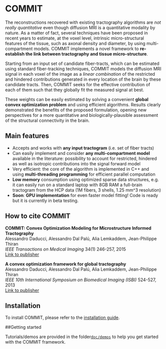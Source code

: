 # COMMIT

The reconstructions recovered with existing tractography algorithms are *not really quantitative* even though diffusion MRI is a quantitative modality by nature. As a matter of fact, several techniques have been proposed in recent years to estimate, at the voxel level, intrinsic micro-structural features of the tissue, such as axonal density and diameter, by using multi-compartment models. COMMIT implements a novel framework to **re-establish the link between tractography and tissue micro-structure**.

Starting from an input set of candidate fiber-tracts, which can be estimated using standard fiber-tracking techniques, COMMIT models the diffusion MRI signal in each voxel of the image as a *linear combination* of the restricted and hindered contributions generated in every location of the brain by these candidate tracts. Then, COMMIT seeks for the effective contribution of each of them such that they globally fit the measured signal at best.

These weights can be easily estimated by solving a convenient **global convex optimization problem** and using efficient algorithms. Results clearly demonstrated the benefits of the proposed formulation, opening new perspectives for a more quantitative and biologically-plausible assessment of the structural connectivity in the brain.


## Main features

- Accepts and works with **any input tractogram** (i.e. set of fiber tracts)
- Can easily implement and consider **any multi-compartment model** available in the literature: possibility to account for restricted, hindered as well as isotropic contributions into the signal forward model
- Very efficient: the core of the algorithm is implemented in C++ and using **multi-threading programming** for efficient parallel computation
- **Low memory** consumption using optimized sparse data structures, e.g. it can easily run on a standard laptop with 8GB RAM a full-brain tractogram from the HCP data (1M fibers, 3 shells, 1.25 mm^3 resolution)
- **Soon**: **GPU implementation** for even faster model fitting! Code is ready but it is currently in beta testing.

## How to cite COMMIT

**COMMIT: Convex Optimization Modeling for Microstructure Informed Tractography**  
Alessandro Daducci, Alessandro Dal Palú, Alia Lemkaddem, Jean-Philippe Thiran  
*IEEE Transactions on Medical Imaging* 34(1) 246-257, 2015  
[Link to publisher](http://ieeexplore.ieee.org/xpl/articleDetails.jsp?arnumber=6884830)

**A convex optimization framework for global tractography**  
Alessandro Daducci, Alessandro Dal Palú, Alia Lemkaddem, Jean-Philippe Thiran  
*IEEE 10th International Symposium on Biomedical Imaging (ISBI)* 524-527, 2013  
[Link to publisher](http://ieeexplore.ieee.org/xpl/articleDetails.jsp?arnumber=6556527)

## Installation
To install COMMIT, please refer to the [installation guide](doc/install.md).

##Getting started

Tutorials/demos are provided in the folder[`doc/demos`](doc/demos/) to help you get started with the COMMIT framework.

